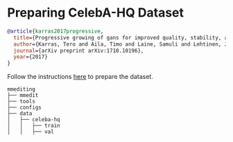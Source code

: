 # Preparing CelebA-HQ Dataset

<!-- [DATASET] -->

```bibtex
@article{karras2017progressive,
  title={Progressive growing of gans for improved quality, stability, and variation},
  author={Karras, Tero and Aila, Timo and Laine, Samuli and Lehtinen, Jaakko},
  journal={arXiv preprint arXiv:1710.10196},
  year={2017}
}
```

Follow the instructions [here](https://github.com/tkarras/progressive_growing_of_gans#preparing-datasets-for-training) to prepare the dataset.

```text
mmediting
├── mmedit
├── tools
├── configs
├── data
│   ├── celeba-hq
│   │   ├── train
│   │   ├── val

```
